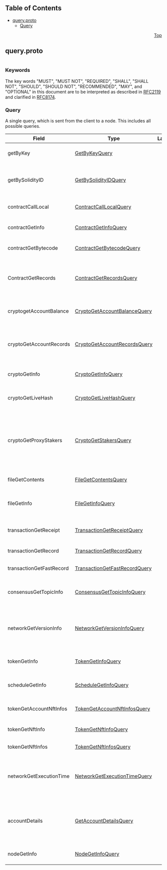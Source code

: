 ## Table of Contents

- [query.proto](#query-proto)
    - [Query](#proto-Query)
  



<a name="query-proto"></a>
<p align="right"><a href="#top">Top</a></p>

## query.proto
#

### Keywords
The key words "MUST", "MUST NOT", "REQUIRED", "SHALL", "SHALL NOT",
"SHOULD", "SHOULD NOT", "RECOMMENDED", "MAY", and "OPTIONAL" in this
document are to be interpreted as described in
[RFC2119](https://www.ietf.org/rfc/rfc2119) and clarified in
[RFC8174](https://www.ietf.org/rfc/rfc8174).


<a name="proto-Query"></a>

### Query
A single query, which is sent from the client to a node. This includes all possible queries.


| Field | Type | Label | Description |
| ----- | ---- | ----- | ----------- |
| getByKey | [GetByKeyQuery](#proto-GetByKeyQuery) |  | Get all entities associated with a given key |
| getBySolidityID | [GetBySolidityIDQuery](#proto-GetBySolidityIDQuery) |  | Get the IDs in the format used in transactions, given the format used in Solidity |
| contractCallLocal | [ContractCallLocalQuery](#proto-ContractCallLocalQuery) |  | Call a function of a smart contract instance |
| contractGetInfo | [ContractGetInfoQuery](#proto-ContractGetInfoQuery) |  | Get information about a smart contract instance |
| contractGetBytecode | [ContractGetBytecodeQuery](#proto-ContractGetBytecodeQuery) |  | Get runtime code used by a smart contract instance |
| ContractGetRecords | [ContractGetRecordsQuery](#proto-ContractGetRecordsQuery) |  | **Deprecated.** As of release 0.9.0 this query is not supported. Get Records of the contract instance |
| cryptogetAccountBalance | [CryptoGetAccountBalanceQuery](#proto-CryptoGetAccountBalanceQuery) |  | Get the current balance in a cryptocurrency account |
| cryptoGetAccountRecords | [CryptoGetAccountRecordsQuery](#proto-CryptoGetAccountRecordsQuery) |  | Get all the records that currently exist for transactions involving an account |
| cryptoGetInfo | [CryptoGetInfoQuery](#proto-CryptoGetInfoQuery) |  | Get all information about an account |
| cryptoGetLiveHash | [CryptoGetLiveHashQuery](#proto-CryptoGetLiveHashQuery) |  | Get a single livehash from a single account, if present |
| cryptoGetProxyStakers | [CryptoGetStakersQuery](#proto-CryptoGetStakersQuery) |  | Get all the accounts that proxy stake to a given account, and how much they proxy stake (not yet implemented in the current API) |
| fileGetContents | [FileGetContentsQuery](#proto-FileGetContentsQuery) |  | Get the contents of a file (the bytes stored in it) |
| fileGetInfo | [FileGetInfoQuery](#proto-FileGetInfoQuery) |  | Get information about a file, such as its expiration date |
| transactionGetReceipt | [TransactionGetReceiptQuery](#proto-TransactionGetReceiptQuery) |  | Get a receipt for a transaction (lasts 180 seconds) |
| transactionGetRecord | [TransactionGetRecordQuery](#proto-TransactionGetRecordQuery) |  | Get a record for a transaction |
| transactionGetFastRecord | [TransactionGetFastRecordQuery](#proto-TransactionGetFastRecordQuery) |  | Get a record for a transaction (lasts 180 seconds) |
| consensusGetTopicInfo | [ConsensusGetTopicInfoQuery](#proto-ConsensusGetTopicInfoQuery) |  | Get the parameters of and state of a consensus topic. |
| networkGetVersionInfo | [NetworkGetVersionInfoQuery](#proto-NetworkGetVersionInfoQuery) |  | Get the versions of the HAPI protobuf and Hedera Services software deployed on the responding node. |
| tokenGetInfo | [TokenGetInfoQuery](#proto-TokenGetInfoQuery) |  | Get all information about a token |
| scheduleGetInfo | [ScheduleGetInfoQuery](#proto-ScheduleGetInfoQuery) |  | Get all information about a scheduled entity |
| tokenGetAccountNftInfos | [TokenGetAccountNftInfosQuery](#proto-TokenGetAccountNftInfosQuery) |  | Get a list of NFTs associated with the account |
| tokenGetNftInfo | [TokenGetNftInfoQuery](#proto-TokenGetNftInfoQuery) |  | Get all information about a NFT |
| tokenGetNftInfos | [TokenGetNftInfosQuery](#proto-TokenGetNftInfosQuery) |  | Get a list of NFTs for the token |
| networkGetExecutionTime | [NetworkGetExecutionTimeQuery](#proto-NetworkGetExecutionTimeQuery) |  | Gets <tt>handleTransaction</tt> times for one or more "sufficiently recent" TransactionIDs |
| accountDetails | [GetAccountDetailsQuery](#proto-GetAccountDetailsQuery) |  | Gets all information about an account including allowances granted by the account |
| nodeGetInfo | [NodeGetInfoQuery](#proto-NodeGetInfoQuery) |  | Get all information about a node |





 <!-- end messages -->

 <!-- end enums -->

 <!-- end HasExtensions -->

 <!-- end services -->


